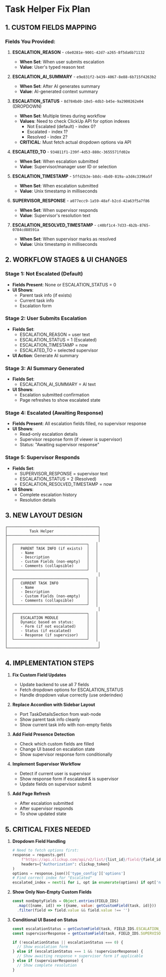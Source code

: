 # Task Helper Fix Plan

## 1. CUSTOM FIELDS MAPPING

### Fields You Provided:
1. **ESCALATION_REASON** - `c6e0281e-9001-42d7-a265-8f5da6b71132`
   - **When Set**: When user submits escalation
   - **Value**: User's typed reason text

2. **ESCALATION_AI_SUMMARY** - `e9e831f2-b439-4067-8e88-6b715f4263b2`
   - **When Set**: After AI generates summary
   - **Value**: AI-generated context summary

3. **ESCALATION_STATUS** - `8d784bd0-18e5-4db3-b45e-9a2900262e04` (DROPDOWN)
   - **When Set**: Multiple times during workflow
   - **Values**: Need to check ClickUp API for option indexes
     - Not Escalated (default) - index 0?
     - Escalated - index 1? 
     - Resolved - index 2?
   - **CRITICAL**: Must fetch actual dropdown options via API

4. **ESCALATED_TO** - `934811f1-239f-4d53-880c-3655571fd02e`
   - **When Set**: When escalation submitted
   - **Value**: Supervisor/manager user ID or selection

5. **ESCALATION_TIMESTAMP** - `5ffd2b3e-b8dc-4bd0-819a-a3d4c3396a5f`
   - **When Set**: When escalation submitted
   - **Value**: Unix timestamp in milliseconds

6. **SUPERVISOR_RESPONSE** - `a077ecc9-1a59-48af-b2cd-42a63f5a7f86`
   - **When Set**: When supervisor responds
   - **Value**: Supervisor's resolution text

7. **ESCALATION_RESOLVED_TIMESTAMP** - `c40bf1c4-7d33-4b2b-8765-0784cd88591a`
   - **When Set**: When supervisor marks as resolved
   - **Value**: Unix timestamp in milliseconds

## 2. WORKFLOW STAGES & UI CHANGES

### Stage 1: Not Escalated (Default)
- **Fields Present**: None or ESCALATION_STATUS = 0
- **UI Shows**: 
  - Parent task info (if exists)
  - Current task info
  - Escalation form

### Stage 2: User Submits Escalation
- **Fields Set**:
  - ESCALATION_REASON = user text
  - ESCALATION_STATUS = 1 (Escalated)
  - ESCALATION_TIMESTAMP = now
  - ESCALATED_TO = selected supervisor
- **UI Action**: Generate AI summary

### Stage 3: AI Summary Generated
- **Fields Set**:
  - ESCALATION_AI_SUMMARY = AI text
- **UI Shows**: 
  - Escalation submitted confirmation
  - Page refreshes to show escalated state

### Stage 4: Escalated (Awaiting Response)
- **Fields Present**: All escalation fields filled, no supervisor response
- **UI Shows**:
  - Read-only escalation details
  - Supervisor response form (if viewer is supervisor)
  - Status: "Awaiting supervisor response"

### Stage 5: Supervisor Responds
- **Fields Set**:
  - SUPERVISOR_RESPONSE = supervisor text
  - ESCALATION_STATUS = 2 (Resolved)
  - ESCALATION_RESOLVED_TIMESTAMP = now
- **UI Shows**:
  - Complete escalation history
  - Resolution details

## 3. NEW LAYOUT DESIGN

```
┌─────────────────────────────────────────┐
│          Task Helper                    │
├─────────────────────────────────────────┤
│                                         │
│  ┌─────────────────────────────────┐   │
│  │   PARENT TASK INFO (if exists)  │   │
│  │   - Name                        │   │
│  │   - Description                 │   │
│  │   - Custom Fields (non-empty)   │   │
│  │   - Comments (collapsible)      │   │
│  └─────────────────────────────────┘   │
│                                         │
│  ┌─────────────────────────────────┐   │
│  │   CURRENT TASK INFO             │   │
│  │   - Name                        │   │
│  │   - Description                 │   │
│  │   - Custom Fields (non-empty)   │   │
│  │   - Comments (collapsible)      │   │
│  └─────────────────────────────────┘   │
│                                         │
│  ┌─────────────────────────────────┐   │
│  │   ESCALATION MODULE             │   │
│  │   Dynamic based on status:      │   │
│  │   - Form (if not escalated)     │   │
│  │   - Status (if escalated)       │   │
│  │   - Response (if supervisor)    │   │
│  └─────────────────────────────────┘   │
│                                         │
└─────────────────────────────────────────┘
```

## 4. IMPLEMENTATION STEPS

1. **Fix Custom Field Updates**
   - Update backend to use all 7 fields
   - Fetch dropdown options for ESCALATION_STATUS
   - Handle dropdown value correctly (use orderindex)

2. **Replace Accordion with Sidebar Layout**
   - Port TaskDetailsSection from wait-node
   - Show parent task info cleanly
   - Show current task info with non-empty fields

3. **Add Field Presence Detection**
   - Check which custom fields are filled
   - Change UI based on escalation state
   - Show supervisor response form conditionally

4. **Implement Supervisor Workflow**
   - Detect if current user is supervisor
   - Show response form if escalated & is supervisor
   - Update fields on supervisor submit

5. **Add Page Refresh**
   - After escalation submitted
   - After supervisor responds
   - To show updated state

## 5. CRITICAL FIXES NEEDED

1. **Dropdown Field Handling**
   ```python
   # Need to fetch options first:
   response = requests.get(
       f"https://api.clickup.com/api/v2/list/{list_id}/field/{field_id}",
       headers={"Authorization": clickup_token}
   )
   options = response.json()['type_config']['options']
   # Find correct index for "Escalated"
   escalated_index = next(i for i, opt in enumerate(options) if opt['name'] == 'Escalated')
   ```

2. **Show Only Non-Empty Custom Fields**
   ```javascript
   const nonEmptyFields = Object.entries(FIELD_IDS)
     .map(([name, id]) => ({name, value: getCustomField(task, id)}))
     .filter(field => field.value && field.value !== '')
   ```

3. **Conditional UI Based on Status**
   ```javascript
   const escalationStatus = getCustomField(task, FIELD_IDS.ESCALATION_STATUS);
   const supervisorResponse = getCustomField(task, FIELD_IDS.SUPERVISOR_RESPONSE);
   
   if (!escalationStatus || escalationStatus === 0) {
     // Show escalation form
   } else if (escalationStatus === 1 && !supervisorResponse) {
     // Show awaiting response + supervisor form if applicable
   } else if (supervisorResponse) {
     // Show complete resolution
   }
   ```